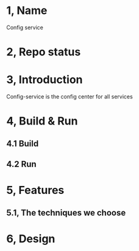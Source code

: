 # 1, Name
Config service

# 2, Repo status
 
# 3, Introduction
Config-service is the config center for all services

# 4, Build & Run
## 4.1 Build

## 4.2 Run



# 5, Features

## 5.1, The techniques we choose

# 6, Design


